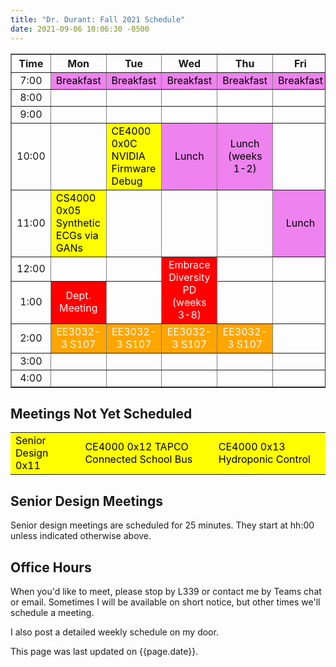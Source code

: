 ```yaml
---
title: "Dr. Durant: Fall 2021 Schedule"
date: 2021-09-06 10:06:30 -0500
---
```


<style type="text/css">
td        { text-align: center;                      }
td.am     { background-color: red;     color: white; }
td.ce4000 { background-color: yellow;  color: black; text-align: left; }
td.ee3032 { background-color: orange;  color: white; }
td.lunch  { background-color: violet;  color: black; }
</style>

<div align="center">
<table border>
<tr><th>Time</th>       <th>Mon</th>                                                <th>Tue</th>                                                <th>Wed</th>                                                            <th>Thu</th>                            <th>Fri</th>                        </tr>
<tr><td>7:00</td>       <td class="lunch">Breakfast</td>                            <td class="lunch">Breakfast</td>                            <td class="lunch">Breakfast</td>                                        <td class="lunch">Breakfast</td>        <td class="lunch">Breakfast</td>    </tr>
<tr><td>8:00</td>       <td>&nbsp;</td>                                             <td>&nbsp;</td>                                             <td>&nbsp;</td>                                                         <td>&nbsp;</td>                         <td>&nbsp;</td>                     </tr>
<tr><td>9:00</td>       <td>&nbsp;</td>                                             <td>&nbsp;</td>                                             <td>&nbsp;</td>                                                         <td>&nbsp;</td>                         <td>&nbsp;</td>                     </tr>
<tr><td>10:00</td>      <td>&nbsp;</td>                                             <td class="ce4000">CE4000 0x0C NVIDIA Firmware Debug</td>   <td class="lunch">Lunch</td>                                            <td class="lunch">Lunch (weeks 1-2)</td><td>&nbsp;</td>                     </tr>
<tr><td>11:00</td>      <td class="ce4000">CS4000 0x05 Synthetic ECGs via GANs</td> <td>&nbsp;</td>                                             <td>&nbsp;</td>                                                         <td>&nbsp;</td>                         <td class="lunch">Lunch</td>        </tr>
<tr><td>12:00</td>      <td>&nbsp;</td>                                             <td>&nbsp;</td>                                             <td class="am" rowspan="2">Embrace Diversity PD<br/>(weeks 3-8)</td>    <td>&nbsp;</td>                         <td>&nbsp;</td>                     </tr>
<tr><td>1:00</td>       <td class="am">Dept. Meeting</td>                           <td>&nbsp;</td>                                                                                                                     <td>&nbsp;</td>                         <td>&nbsp;</td>                     </tr>
<tr><td>2:00</td>       <td class="ee3032">EE3032-3 S107</td>                       <td class="ee3032">EE3032-3 S107</td>                       <td class="ee3032">EE3032-3 S107</td>                                   <td class="ee3032">EE3032-3 S107</td>   <td>&nbsp;</td>                     </tr>
<tr><td>3:00</td>       <td>&nbsp;</td>                                             <td>&nbsp;</td>                                             <td>&nbsp;</td>                                                         <td>&nbsp;</td>                         <td>&nbsp;</td>                     </tr>
<tr><td>4:00</td>       <td>&nbsp;</td>                                             <td>&nbsp;</td>                                             <td>&nbsp;</td>                                                         <td>&nbsp;</td>                         <td>&nbsp;</td>                     </tr>
</table>
</div>

## Meetings Not Yet Scheduled

<table><tr>
<td class="ce4000">Senior Design 0x11</td>
<td class="ce4000">CE4000 0x12 TAPCO Connected School Bus</td>
<td class="ce4000">CE4000 0x13 Hydroponic Control</td>
</tr></table>

## Senior Design Meetings

Senior design meetings are scheduled for 25 minutes. They start at hh:00 unless indicated otherwise above.

## Office Hours

When you'd like to meet, please stop by L339 or contact me by Teams chat or email. Sometimes I will be available on short notice, but other times we'll schedule a meeting.

I also post a detailed weekly schedule on my door.

This page was last updated on {{page.date}}.
